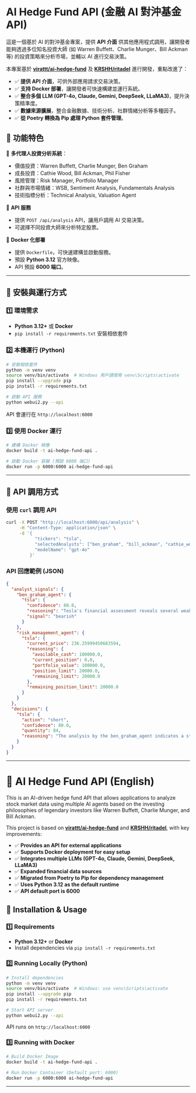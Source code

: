 # AI Hedge Fund API (金融 AI 對沖基金 API)

這是一個基於 AI 的對沖基金專案，提供 **API 介面** 供其他應用程式調用，讓開發者能夠透過多位知名投資大師 (如 Warren Buffett、Charlie Munger、Bill Ackman 等) 的投資策略來分析市場，並輔以 AI 進行交易決策。

本專案基於 **[virattt/ai-hedge-fund](https://github.com/virattt/ai-hedge-fund)** 及 **[KRSHH/ritadel](https://github.com/KRSHH/ritadel)** 進行開發，重點改進了：

- ✅ **提供 API 介面**，可供外部應用請求交易決策。
- ✅ **支持 Docker 部署**，讓開發者可快速構建並運行系統。
- ✅ **整合多個 LLM (GPT-4o, Claude, Gemini, DeepSeek, LLaMA3)**，提升決策精準度。
- ✅ **數據來源擴展**，整合金融數據、技術分析、社群情緒分析等多種因子。
- ✅ **從 Poetry 轉換為 Pip 處理 Python 套件管理**。

## 🚀 功能特色

🔹 **多代理人投資分析系統**：
- 價值投資：Warren Buffett, Charlie Munger, Ben Graham
- 成長投資：Cathie Wood, Bill Ackman, Phil Fisher
- 風險管理：Risk Manager, Portfolio Manager
- 社群與市場情緒：WSB, Sentiment Analysis, Fundamentals Analysis
- 技術指標分析：Technical Analysis, Valuation Agent

🔹 **API 服務**
- 提供 `POST /api/analysis` API，讓用戶調用 AI 交易決策。
- 可選擇不同投資大師來分析特定股票。

🔹 **Docker 化部署**
- 提供 `Dockerfile`，可快速建構並啟動服務。
- 預設 **Python 3.12** 官方映像。
- API 預設 **6000 端口**。

---

## 📌 **安裝與運行方式**

### **1️⃣ 環境需求**
- **Python 3.12+** 或 **Docker**
- `pip install -r requirements.txt` 安裝相依套件

### **2️⃣ 本機運行 (Python)**
```bash
# 安裝相依套件
python -m venv venv
source venv/bin/activate  # Windows 用戶請使用 venv\Scripts\activate
pip install --upgrade pip
pip install -r requirements.txt

# 啟動 API 服務
python webui2.py --api
```

API 會運行在 `http://localhost:6000`

### **3️⃣ 使用 Docker 運行**
```bash
# 建構 Docker 映像
docker build -t ai-hedge-fund-api .

# 啟動 Docker 容器 (預設 6000 端口)
docker run -p 6000:6000 ai-hedge-fund-api
```

---

## 📡 **API 調用方式**

### **使用 `curl` 調用 API**
```bash
curl -X POST "http://localhost:6000/api/analysis" \
     -H "Content-Type: application/json" \
     -d '{
           "tickers": "tsla",
           "selectedAnalysts": ["ben_graham", "bill_ackman", "cathie_wood", "charlie_munger", "nancy_pelosi", "warren_buffett", "wsb", "technical_analyst", "fundamentals_analyst", "sentiment_analyst", "valuation_analyst"],
           "modelName": "gpt-4o"
         }'
```

### **API 回應範例 (JSON)**
```json
{
  "analyst_signals": {
    "ben_graham_agent": {
      "tsla": {
        "confidence": 80.0,
        "reasoning": "Tesla's financial assessment reveals several weaknesses from a Graham perspective. The lack of multi-year EPS data means earnings stability is uncertain, undermining the traditional insistence on proven earnings. The inability to calculate essential valuation metrics like the Graham Number and NCAV suggests it does not meet the margin of safety principle. Furthermore, the absence of dividend data limits the evaluation of Tesla's commitment to shareholder returns. Although the debt ratio is conservative, the overall financials suggest a speculative nature not in alignment with Graham's conservative investment principles.",
        "signal": "bearish"
      }
    },
    "risk_management_agent": {
      "tsla": {
        "current_price": 236.25999450683594,
        "reasoning": {
          "available_cash": 100000.0,
          "current_position": 0.0,
          "portfolio_value": 100000.0,
          "position_limit": 20000.0,
          "remaining_limit": 20000.0
        },
        "remaining_position_limit": 20000.0
      }
    }
  },
  "decisions": {
    "tsla": {
      "action": "short",
      "confidence": 80.0,
      "quantity": 84,
      "reasoning": "The analysis by the ben_graham_agent indicates a strong bearish signal with 80% confidence. Given the high confidence and the fact that there are no current positions, the decision is to short TSLA up to the maximum allowable quantity of 84 shares. This respects margin requirements as there are no constraints on the given margin at this time."
    }
  }
}
```

---

# 📖 **AI Hedge Fund API (English)**

This is an AI-driven hedge fund API that allows applications to analyze stock market data using multiple AI agents based on the investing philosophies of legendary investors like Warren Buffett, Charlie Munger, and Bill Ackman.

This project is based on **[virattt/ai-hedge-fund](https://github.com/virattt/ai-hedge-fund)** and **[KRSHH/ritadel](https://github.com/KRSHH/ritadel)**, with key improvements:

- ✅ **Provides an API for external applications**
- ✅ **Supports Docker deployment for easy setup**
- ✅ **Integrates multiple LLMs (GPT-4o, Claude, Gemini, DeepSeek, LLaMA3)**
- ✅ **Expanded financial data sources**
- ✅ **Migrated from Poetry to Pip for dependency management**
- ✅ **Uses Python 3.12 as the default runtime**
- ✅ **API default port is 6000**

## 📌 **Installation & Usage**

### **1️⃣ Requirements**
- **Python 3.12+** or **Docker**
- Install dependencies via `pip install -r requirements.txt`

### **2️⃣ Running Locally (Python)**
```bash
# Install dependencies
python -m venv venv
source venv/bin/activate  # Windows: use venv\Scripts\activate
pip install --upgrade pip
pip install -r requirements.txt

# Start API server
python webui2.py --api
```
API runs on `http://localhost:6000`

### **3️⃣ Running with Docker**
```bash
# Build Docker Image
docker build -t ai-hedge-fund-api .

# Run Docker Container (Default port: 6000)
docker run -p 6000:6000 ai-hedge-fund-api
```

---


